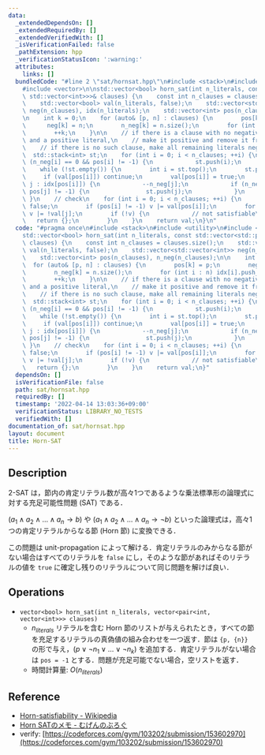 ```yaml
---
data:
  _extendedDependsOn: []
  _extendedRequiredBy: []
  _extendedVerifiedWith: []
  _isVerificationFailed: false
  _pathExtension: hpp
  _verificationStatusIcon: ':warning:'
  attributes:
    links: []
  bundledCode: "#line 2 \"sat/hornsat.hpp\"\n#include <stack>\n#include <utility>\n\
    #include <vector>\n\nstd::vector<bool> horn_sat(int n_literals, const std::vector<std::pair<int,\
    \ std::vector<int>>>& clauses) {\n    const int n_clauses = clauses.size();\n\
    \    std::vector<bool> val(n_literals, false);\n    std::vector<std::vector<int>>\
    \ neg(n_clauses), idx(n_literals);\n    std::vector<int> pos(n_clauses), n_neg(n_clauses);\n\
    \n    int k = 0;\n    for (auto& [p, n] : clauses) {\n        pos[k] = p;\n  \
    \      neg[k] = n;\n        n_neg[k] = n.size();\n        for (int i : n) idx[i].push_back(k);\n\
    \        ++k;\n    }\n\n    // if there is a clause with no negative literals\
    \ and a positive literal,\n    // make it positive and remove it from other clauses.\n\
    \    // if there is no such clause, make all remaining literals negative.\n  \
    \  std::stack<int> st;\n    for (int i = 0; i < n_clauses; ++i) {\n        if\
    \ (n_neg[i] == 0 && pos[i] != -1) {\n            st.push(i);\n        }\n    }\n\
    \    while (!st.empty()) {\n        int i = st.top();\n        st.pop();\n   \
    \     if (val[pos[i]]) continue;\n        val[pos[i]] = true;\n        for (int\
    \ j : idx[pos[i]]) {\n            --n_neg[j];\n            if (n_neg[j] == 0 &&\
    \ pos[j] != -1) {\n                st.push(j);\n            }\n        }\n   \
    \ }\n    // check\n    for (int i = 0; i < n_clauses; ++i) {\n        bool v =\
    \ false;\n        if (pos[i] != -1) v |= val[pos[i]];\n        for (int j : neg[i])\
    \ v |= !val[j];\n        if (!v) {\n            // not satisfiable\n         \
    \   return {};\n        }\n    }\n    return val;\n}\n"
  code: "#pragma once\n#include <stack>\n#include <utility>\n#include <vector>\n\n\
    std::vector<bool> horn_sat(int n_literals, const std::vector<std::pair<int, std::vector<int>>>&\
    \ clauses) {\n    const int n_clauses = clauses.size();\n    std::vector<bool>\
    \ val(n_literals, false);\n    std::vector<std::vector<int>> neg(n_clauses), idx(n_literals);\n\
    \    std::vector<int> pos(n_clauses), n_neg(n_clauses);\n\n    int k = 0;\n  \
    \  for (auto& [p, n] : clauses) {\n        pos[k] = p;\n        neg[k] = n;\n\
    \        n_neg[k] = n.size();\n        for (int i : n) idx[i].push_back(k);\n\
    \        ++k;\n    }\n\n    // if there is a clause with no negative literals\
    \ and a positive literal,\n    // make it positive and remove it from other clauses.\n\
    \    // if there is no such clause, make all remaining literals negative.\n  \
    \  std::stack<int> st;\n    for (int i = 0; i < n_clauses; ++i) {\n        if\
    \ (n_neg[i] == 0 && pos[i] != -1) {\n            st.push(i);\n        }\n    }\n\
    \    while (!st.empty()) {\n        int i = st.top();\n        st.pop();\n   \
    \     if (val[pos[i]]) continue;\n        val[pos[i]] = true;\n        for (int\
    \ j : idx[pos[i]]) {\n            --n_neg[j];\n            if (n_neg[j] == 0 &&\
    \ pos[j] != -1) {\n                st.push(j);\n            }\n        }\n   \
    \ }\n    // check\n    for (int i = 0; i < n_clauses; ++i) {\n        bool v =\
    \ false;\n        if (pos[i] != -1) v |= val[pos[i]];\n        for (int j : neg[i])\
    \ v |= !val[j];\n        if (!v) {\n            // not satisfiable\n         \
    \   return {};\n        }\n    }\n    return val;\n}"
  dependsOn: []
  isVerificationFile: false
  path: sat/hornsat.hpp
  requiredBy: []
  timestamp: '2022-04-14 13:03:36+09:00'
  verificationStatus: LIBRARY_NO_TESTS
  verifiedWith: []
documentation_of: sat/hornsat.hpp
layout: document
title: Horn-SAT
---
```


## Description

2-SAT は，節内の肯定リテラル数が高々1つであるような乗法標準形の論理式に対する充足可能性問題 (SAT) である．

$(a_1 \land a_2 \land \dots \land a_n \rightarrow b)$ や $(a_1 \land a_2 \land \dots \land a_n \rightarrow \lnot b)$ といった論理式は，高々1つの肯定リテラルからなる節 (Horn 節) に変換できる．

この問題は unit-propagation によって解ける．肯定リテラルのみからなる節がない場合はすべてのリテラルを `false` にし，そのような節があればそのリテラルの値を `true` に確定し残りのリテラルについて同じ問題を解けば良い．

## Operations

- `vector<bool> horn_sat(int n_literals, vector<pair<int, vector<int>>> clauses)`
    - $n_{literals}$ リテラルを含む Horn 節のリストが与えられたとき，すべての節を充足するリテラルの真偽値の組み合わせを一つ返す．節は `{p, {n}}` の形で与え，$(p \lor \lnot n_1 \lor \dots \lor \lnot n_k)$ を追加する．肯定リテラルがない場合は `pos = -1` とする．問題が充足可能でない場合，空リストを返す．
    - 時間計算量: $O(n_{literals})$

## Reference

- [Horn-satisfiability - Wikipedia](https://en.wikipedia.org/wiki/Horn-satisfiability)
- [Horn SATのメモ - むげんのぶろぐ](https://mugen1337.hatenablog.com/entry/2021/08/22/230456)
- verify: [https://codeforces.com/gym/103202/submission/153602970](https://codeforces.com/gym/103202/submission/153602970)